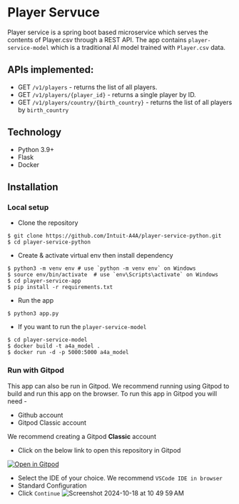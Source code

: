 # Player Servuce

Player service is a spring boot based microservice which serves the contents of Player.csv through a REST API. The app contains `player-service-model` which is a traditional AI model trained with `Player.csv` data. 

## APIs implemented:
- GET `/v1/players` - returns the list of all players.
- GET `/v1/players/{player_id}` - returns a single player by ID.
- GET `/v1/players/country/{birth_country}` - returns the list of all players by `birth_country`

## Technology
- Python 3.9+
- Flask
- Docker

## Installation

### Local setup
- Clone the repository
```shell
$ git clone https://github.com/Intuit-A4A/player-service-python.git
$ cd player-service-python
```
- Create & activate virtual env then install dependency
```shell
$ python3 -m venv env # use `python -m venv env` on Windows
$ source env/bin/activate  # use `env\Scripts\activate` on Windows
$ cd player-service-app
$ pip install -r requirements.txt
```
- Run the app
```shell
$ python3 app.py
```

- If you want to run the `player-service-model`
```shell
$ cd player-service-model
$ docker build -t a4a_model .
$ docker run -d -p 5000:5000 a4a_model
```

### Run with Gitpod


This app can also be run in Gitpod. We recommend running using Gitpod to build and run this app on the browser. To run this app in Gitpod you will need - 
- Github account
- Gitpod Classic account

We recommend creating a Gitpod **Classic** account 

- Click on the below link to open this repository in Gitpod

[![Open in Gitpod](https://gitpod.io/button/open-in-gitpod.svg)](https://gitpod.io/#https://github.com/Intuit-A4A/player-service-python)

- Select the IDE of your choice. We recommend `VSCode IDE in browser`
- Standard Configuration
- Click `Continue`
![Screenshot 2024-10-18 at 10 49 59 AM](https://github.com/user-attachments/assets/cf97589f-e84b-48e3-b691-2248c437d884)  
